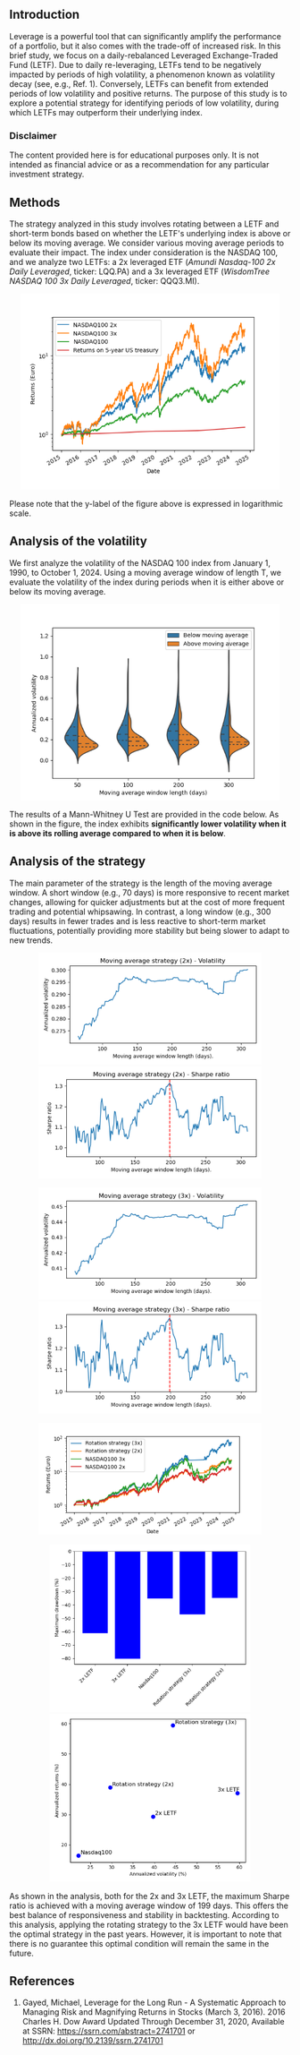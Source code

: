 ## Introduction
Leverage is a powerful tool that can significantly amplify the performance of a portfolio, but it also comes with the trade-off of increased risk. In this brief study, we focus on a daily-rebalanced Leveraged Exchange-Traded Fund (LETF). Due to daily re-leveraging, LETFs tend to be negatively impacted by periods of high volatility, a phenomenon known as volatility decay (see, e.g., Ref. 1). Conversely, LETFs can benefit from extended periods of low volatility and positive returns. The purpose of this study is to explore a potential strategy for identifying periods of low volatility, during which LETFs may outperform their underlying index.

### Disclaimer
The content provided here is for educational purposes only. It is not intended as financial advice or as a recommendation for any particular investment strategy.

## Methods
The strategy analyzed in this study involves rotating between a LETF and short-term bonds based on whether the LETF's underlying index is above or below its moving average. We consider various moving average periods to evaluate their impact. The index under consideration is the NASDAQ 100, and we analyze two LETFs: a 2x leveraged ETF (*Amundi Nasdaq-100 2x Daily Leveraged*, ticker: LQQ.PA) and a 3x leveraged ETF (*WisdomTree NASDAQ 100 3x Daily Leveraged*, ticker: QQQ3.MI).

<p style="text-align: center;">
<img src="fig_tickers.png" height="350" />
</p>

Please note that the y-label of the figure above is expressed in logarithmic scale.

## Analysis of the volatility
We first analyze the volatility of the NASDAQ 100 index from January 1, 1990, to October 1, 2024. Using a moving average window of length T, we evaluate the volatility of the index during periods when it is either above or below its moving average.

<p style="text-align: center;">
<img src="fig_volatility_comparison.png" height="350" />
</p>

The results of a Mann-Whitney U Test are provided in the code below. As shown in the figure, the index exhibits **significantly lower volatility when it is above its rolling average compared to when it is below**.

## Analysis of the strategy
The main parameter of the strategy is the length of the moving average window. A short window (e.g., 70 days) is more responsive to recent market changes, allowing for quicker adjustments but at the cost of more frequent trading and potential whipsawing. In contrast, a long window (e.g., 300 days) results in fewer trades and is less reactive to short-term market fluctuations, potentially providing more stability but being slower to adapt to new trends.

<p style="text-align: center;">
<img src="fig_volatility_vs_length_2x.png" height="200" />
<img src="fig_sharpe_vs_length_2x.png" height="200" />
</p>

<p style="text-align: center;">
<img src="fig_volatility_vs_length_3x.png" height="200" />
<img src="fig_sharpe_vs_length_3x.png" height="200" />
</p>

<p style="text-align: center;">
    <img src="fig_returns.png" height="200" />
</p>

<p style="text-align: center;">
<img src="fig_drawdowns.png" height="300" />
<img src="fig_returns_volatility.png" height="300" />
</p>

As shown in the analysis, both for the 2x and 3x LETF, the maximum Sharpe ratio is achieved with a moving average window of 199 days. This offers the best balance of responsiveness and stability in backtesting. According to this analysis, applying the rotating strategy to the 3x LETF would have been the optimal strategy in the past years. However, it is important to note that there is no guarantee this optimal condition will remain the same in the future.

## References
1. Gayed, Michael, Leverage for the Long Run - A Systematic Approach to Managing Risk and Magnifying Returns in Stocks (March 3, 2016). 2016 Charles H. Dow Award Updated Through December 31, 2020, Available at SSRN: https://ssrn.com/abstract=2741701 or http://dx.doi.org/10.2139/ssrn.2741701